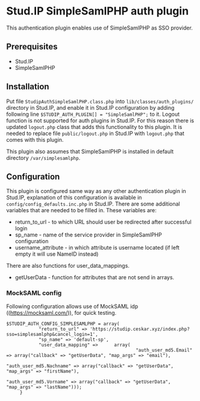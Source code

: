 # Stud.IP SimpleSamlPHP auth plugin

This authentication plugin enables use of SimpleSamlPHP as SSO provider.

## Prerequisites

- Stud.IP
- SimpleSamlPHP

## Installation

Put file `StudipAuthSimpleSamlPHP.class.php` into `lib/classes/auth_plugins/` directory in Stud.IP, and enable it in Stud.IP configuration by adding following line `$STUDIP_AUTH_PLUGIN[] = "SimpleSamlPHP";` to it.
Logout function is not supported for auth plugins in Stud.IP. For this reason there is updated `logout.php` class that adds this functionality to this plugin. It is needed to replace file `public/logout.php` in Stud.IP with `logout.php` that comes with this plugin.

This plugin also assumes that SimpleSamlPHP is installed in default directory `/var/simplesamlphp`.

## Configuration

This plugin is configured same way as any other authentication plugin in Stud.IP, explanation of this configuration is available in `config/config_defaults.inc.php` in Stud.IP.
There are some additional variables that are needed to be filled in. These variables are:


- return_to_url - to which URL should user be redirected after successful login
- sp_name - name of the service provider in SimpleSamlPHP configuration
- username_attribute - in which attribute is username located (if left empty it will use NameID instead)

There are also functions for user_data_mappings.


- getUserData - function for attributes that are not send in arrays.

### MockSAML config

Following configuration allows use of MockSAML idp ((https://mocksaml.com/)), for quick testing.

```
$STUDIP_AUTH_CONFIG_SIMPLESAMLPHP = array(
            "return_to_url" => 'https://studip.ceskar.xyz/index.php?sso=simplesamlphp&cancel_login=1',
            "sp_name" => 'default-sp',
            "user_data_mapping" =>      array(
                                                "auth_user_md5.Email" => array("callback" => "getUserData", "map_args" => "email"),
                                                "auth_user_md5.Nachname" => array("callback" => "getUserData", "map_args" => "firstName"),
                                                "auth_user_md5.Vorname" => array("callback" => "getUserData", "map_args" => "lastName")));
     }

```

